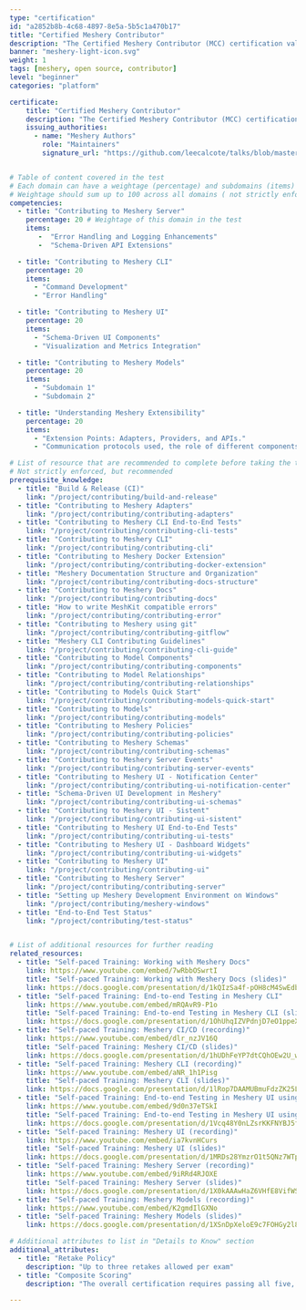 ```yaml
---
type: "certification"
id: "a2852b8b-4c68-4897-8e5a-5b5c1a470b17"
title: "Certified Meshery Contributor"
description: "The Certified Meshery Contributor (MCC) certification validates technical proficiency in contributing to the open source project, Meshery, through hands-on, performance-based assessments. The certification consists of five distinct exams, each dedicated to one of Meshery's major architectural components: Meshery Server, Meshery CLI, Meshery UI, Meshery Models, and Meshery Extensibility. Developers, engineers, and community members with intermediate coding skills with Go, React, and JSON schemas, who have experience contributing to Meshery's codebase. These exams validate the individuals's ability to contribute meaningfully to project development, including code implementation, testing, integration, and optimization."
banner: "meshery-light-icon.svg"
weight: 1
tags: [meshery, open source, contributor]
level: "beginner"
categories: "platform"

certificate:
    title: "Certified Meshery Contributor"
    description: "The Certified Meshery Contributor (MCC) certification validates technical proficiency in contributing to the open source project, Meshery, through hands-on, performance-based assessments. The certification consists of five distinct exams, each dedicated to one of Meshery's major architectural components: Meshery Server, Meshery CLI, Meshery UI, Meshery Models, and Meshery Extensibility. Developers, engineers, and community members with intermediate coding skills with Go, React, and JSON schemas, who have experience contributing to Meshery's codebase. These exams validate the individuals's ability to contribute meaningfully to project development, including code implementation, testing, integration, and optimization."
    issuing_authorities:
      - name: "Meshery Authors"
        role: "Maintainers"
        signature_url: "https://github.com/leecalcote/talks/blob/master/img/five-avatar-circle.png"


# Table of content covered in the test
# Each domain can have a weightage (percentage) and subdomains (items)
# Weightage should sum up to 100 across all domains ( not strictly enforced, but recommended )
competencies:
  - title: "Contributing to Meshery Server"
    percentage: 20 # Weightage of this domain in the test
    items: 
       -  "Error Handling and Logging Enhancements"
       -  "Schema-Driven API Extensions"

  - title: "Contributing to Meshery CLI"
    percentage: 20
    items:
      - "Command Development"
      - "Error Handling"

  - title: "Contributing to Meshery UI"
    percentage: 20
    items:
      - "Schema-Driven UI Components"
      - "Visualization and Metrics Integration"

  - title: "Contributing to Meshery Models"
    percentage: 20
    items:
      - "Subdomain 1"
      - "Subdomain 2"

  - title: "Understanding Meshery Extensibility"
    percentage: 20
    items:
      - "Extension Points: Adapters, Providers, and APIs."
      - "Communication protocols used, the role of different components, and how to extend Meshery's functionality."

# List of resource that are recommended to complete before taking the test
# Not strictly enforced, but recommended
prerequisite_knowledge:
  - title: "Build & Release (CI)"
    link: "/project/contributing/build-and-release"
  - title: "Contributing to Meshery Adapters"
    link: "/project/contributing/contributing-adapters"
  - title: "Contributing to Meshery CLI End-to-End Tests"
    link: "/project/contributing/contributing-cli-tests"
  - title: "Contributing to Meshery CLI"
    link: "/project/contributing/contributing-cli"
  - title: "Contributing to Meshery Docker Extension"
    link: "/project/contributing/contributing-docker-extension"
  - title: "Meshery Documentation Structure and Organization"
    link: "/project/contributing/contributing-docs-structure"
  - title: "Contributing to Meshery Docs"
    link: "/project/contributing/contributing-docs"
  - title: "How to write MeshKit compatible errors"
    link: "/project/contributing/contributing-error"
  - title: "Contributing to Meshery using git"
    link: "/project/contributing/contributing-gitflow"
  - title: "Meshery CLI Contributing Guidelines"
    link: "/project/contributing/contributing-cli-guide"
  - title: "Contributing to Model Components"
    link: "/project/contributing/contributing-components"
  - title: "Contributing to Model Relationships"
    link: "/project/contributing/contributing-relationships"
  - title: "Contributing to Models Quick Start"
    link: "/project/contributing/contributing-models-quick-start"
  - title: "Contributing to Models"
    link: "/project/contributing/contributing-models"
  - title: "Contributing to Meshery Policies"
    link: "/project/contributing/contributing-policies"
  - title: "Contributing to Meshery Schemas"
    link: "/project/contributing/contributing-schemas"
  - title: "Contributing to Meshery Server Events"
    link: "/project/contributing/contributing-server-events"
  - title: "Contributing to Meshery UI - Notification Center"
    link: "/project/contributing/contributing-ui-notification-center"
  - title: "Schema-Driven UI Development in Meshery"
    link: "/project/contributing/contributing-ui-schemas"
  - title: "Contributing to Meshery UI - Sistent"
    link: "/project/contributing/contributing-ui-sistent"
  - title: "Contributing to Meshery UI End-to-End Tests"
    link: "/project/contributing/contributing-ui-tests"
  - title: "Contributing to Meshery UI - Dashboard Widgets"
    link: "/project/contributing/contributing-ui-widgets"
  - title: "Contributing to Meshery UI"
    link: "/project/contributing/contributing-ui"
  - title: "Contributing to Meshery Server"
    link: "/project/contributing/contributing-server"
  - title: "Setting up Meshery Development Environment on Windows"
    link: "/project/contributing/meshery-windows"
  - title: "End-to-End Test Status"
    link: "/project/contributing/test-status"


# List of additional resources for further reading 
related_resources:
  - title: "Self-paced Training: Working with Meshery Docs"
    link: https://www.youtube.com/embed/7wRbbOSwrtI
    title: "Self-paced Training: Working with Meshery Docs (slides)"
    link: https://docs.google.com/presentation/d/1kQIzSa4f-pOH8cM4SwEdbFZGI_SXVyyhc9zUZPB7bsI/edit?usp=sharing
  - title: "Self-paced Training: End-to-end Testing in Meshery CLI"
    link: https://www.youtube.com/embed/mRQAvR9-P1o
    title: "Self-paced Training: End-to-end Testing in Meshery CLI (slides)"
    link: https://docs.google.com/presentation/d/1OhUhqIZVPdnjD7eO1ppeXVvTa-P2lIcdCXHncTOX_XE/edit?usp=sharing
  - title: "Self-paced Training: Meshery CI/CD (recording)"
    link: https://www.youtube.com/embed/dlr_nzJV16Q
    title: "Self-paced Training: Meshery CI/CD (slides)"
    link: https://docs.google.com/presentation/d/1hUDhFeYP7dtCQhOEw2U_wQ-G718Y2e5iU3drMDOdIws/edit?usp=sharing
  - title: "Self-paced Training: Meshery CLI (recording)"
    link: https://www.youtube.com/embed/aNR_1h1Pisg
    title: "Self-paced Training: Meshery CLI (slides)"
    link: https://docs.google.com/presentation/d/1lRop7DAAMUBmuFdzZK25LdQrkLG08eVsXEaDrauP3S8/edit?usp=sharing
  - title: "Self-paced Training: End-to-end Testing in Meshery UI using Playwright (recording)"
    link: https://www.youtube.com/embed/9d0n37eTSkI
    title: "Self-paced Training: End-to-end Testing in Meshery UI using Playwright (slides)"
    link: https://docs.google.com/presentation/d/1Vcq48Y0nLZsrKKFNYBJ5fm9bIcb2m6ZnYxq2azn6nlM/edit?slide=id.g35936fe4c88_0_0#slide=id.g35936fe4c88_0_0
  - title: "Self-paced Training: Meshery UI (recording)"
    link: https://www.youtube.com/embed/ia7kvnHCurs
    title: "Self-paced Training: Meshery UI (slides)"
    link: https://docs.google.com/presentation/d/1MRDs28YmzrO1t5QNz7WTp50ukCz6fB2p3awZz63HJmA/edit?slide=id.g34811bf5022_0_3#slide=id.g34811bf5022_0_3
  - title: "Self-paced Training: Meshery Server (recording)"
    link: https://www.youtube.com/embed/9iRRd4RJOXE
    title: "Self-paced Training: Meshery Server (slides)"
    link: https://docs.google.com/presentation/d/1X0kAAAwHaZ6VHfE8VifWSW5nOdid7GC9L0zcZFP9dac/edit?slide=id.g34811bf5022_0_3#slide=id.g34811bf5022_0_3
  - title: "Self-paced Training: Meshery Models (recording)"
    link: https://www.youtube.com/embed/K2gmdIlGXNo
  - title: "Self-paced Training: Meshery Models (slides)"
    link: https://docs.google.com/presentation/d/1XSnDpXeloE9c7FOHGy2l82YbykHl49njUN1RgFoe_ac/edit?usp=sharing

# Additional attributes to list in "Details to Know" section
additional_attributes: 
  - title: "Retake Policy"
    description: "Up to three retakes allowed per exam"
  - title: "Composite Scoring"
    description: "The overall certification requires passing all five, with each domain weighted at 20% toward a holistic score for recertification tracking."

---
```

